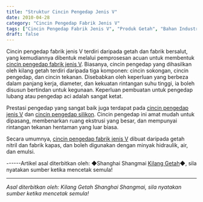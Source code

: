 ```yaml
---
title: "Struktur Cincin Pengedap Jenis V"
date: 2010-04-28
category: "Cincin Pengedap Fabrik Jenis V"
tags: ["Cincin Pengedap Fabrik Jenis V", "Produk Getah", "Bahan Industri"]
draft: false
---
```


Cincin pengedap fabrik jenis V terdiri daripada getah dan fabrik bersalut, yang kemudiannya dibentuk melalui pemprosesan acuan untuk membentuk [cincin pengedap fabrik jenis V](http://www.smpolymer.com/vxingjiabumifengquan/). Biasanya, cincin pengedap yang dihasilkan oleh kilang getah terdiri daripada tiga komponen: cincin sokongan, cincin pengedap, dan cincin tekanan. Disebabkan oleh keperluan yang berbeza dalam panjang kerja, diameter, dan kekuatan rintangan suhu tinggi, ia boleh disusun bertindan untuk kegunaan. Keperluan pembuatan untuk pengedap lubang atau pengedap aci adalah sangat ketat.

Prestasi pengedap yang sangat baik juga terdapat pada [cincin pengedap jenis V](http://www.smpolymer.com/) dan [cincin pengedap silikon](http://www.smpolymer.com/). Cincin pengedap ini amat mudah untuk dipasang, membenarkan ruang ekstrusi yang besar, dan mempunyai rintangan tekanan hentaman yang luar biasa.

Secara umumnya, [cincin pengedap fabrik jenis V](http://www.smpolymer.com/vxingjiabumifengquan/) dibuat daripada getah nitril dan fabrik kapas, dan boleh digunakan dengan minyak hidraulik, air, dan emulsi.

------Artikel asal diterbitkan oleh: ◆Shanghai Shangmai [Kilang Getah](http://www.smpolymer.com/)◆, sila nyatakan sumber ketika mencetak semula!

---

*Asal diterbitkan oleh: Kilang Getah Shanghai Shangmai, sila nyatakan sumber ketika mencetak semula!*